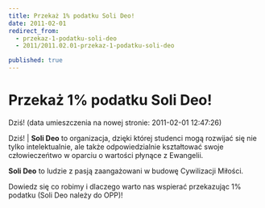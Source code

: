 ```yaml
---
title: Przekaż 1% podatku Soli Deo!
date: 2011-02-01
redirect_from: 
  - przekaz-1-podatku-soli-deo
  - 2011/2011.02.01-przekaz-1-podatku-soli-deo

published: true
---
```




# Przekaż 1% podatku Soli Deo!

<time>Dziś! (data umieszczenia na nowej stronie: 2011-02-01 12:47:26)</time>

Dziś! | 
**Soli Deo** to organizacja, dzięki której studenci mogą rozwijać się nie tylko intelektualnie, ale także odpowiedzialnie kształtować swoje człowieczeńtwo w oparciu o wartości płynące z Ewangelii.

**Soli Deo** to ludzie z pasją zaangażowani w budowę Cywilizacji Miłości.

Dowiedz się co robimy i dlaczego warto nas wspierać przekazując 1% podatku (Soli Deo należy do OPP)! 


<!--{{json:{"created_date":"2011-02-01 12:47:26","publish_down":"0000-00-00 00:00:00","id":"1018"}}}-->